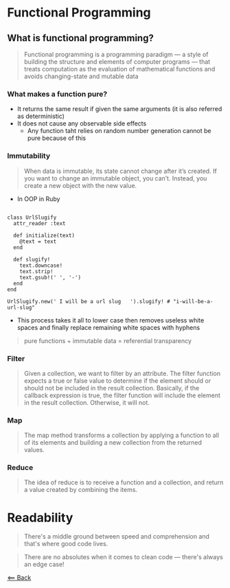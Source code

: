 # Functional Programming

<!-- https://medium.com/the-renaissance-developer/concepts-of-functional-programming-in-javascript-6bc84220d2aa https://dev.to/healeycodes/refactoring-javascript-for-performance-and-readability-with-examples-1hec https://en.wikipedia.org/wiki/Functional_programming -->

## What is functional programming?
> Functional programming is a programming paradigm — a style of building the structure and elements of computer programs — that treats computation as the evaluation of mathematical functions and avoids changing-state and mutable data

### What makes a function pure?
- It returns the same result if given the same arguments (it is also referred as deterministic)
- It does not cause any observable side effects
  - Any function taht relies on random number generation cannot be pure because of this

### Immutability
> When data is immutable, its state cannot change after it’s created. If you want to change an immutable object, you can’t. Instead, you create a new object with the new value.

- In OOP in Ruby

```

class UrlSlugify
  attr_reader :text
  
  def initialize(text)
    @text = text
  end

  def slugify!
    text.downcase!
    text.strip!
    text.gsub!(' ', '-')
  end
end

UrlSlugify.new(' I will be a url slug   ').slugify! # "i-will-be-a-url-slug"

```

- This process takes it all to lower case then removes useless white spaces and finally replace remaining white spaces with hyphens

> pure functions + immutable data = referential transparency

### Filter 
> Given a collection, we want to filter by an attribute. The filter function expects a true or false value to determine if the element should or should not be included in the result collection. Basically, if the callback expression is true, the filter function will include the element in the result collection. Otherwise, it will not.

### Map
> The map method transforms a collection by applying a function to all of its elements and building a new collection from the returned values.

### Reduce
> The idea of reduce is to receive a function and a collection, and return a value created by combining the items.

# Readability
> There's a middle ground between speed and comprehension and that's where good code lives.

> There are no absolutes when it comes to clean code — there's always an edge case!



[<== Back](README.md)